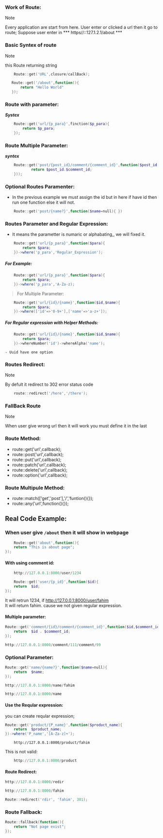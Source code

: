 ### Work of Route:
> [!NOTE]
>    Every application are start from here. 
>    User enter or clicked a url then it go to route;
>    Suppose user enter in
>   *** https//::127.1.2.1/about ***

### Basic Syntex of route
>[!NOTE]
> this Route returning string 
```powershell
    Route::get('URL',closure/callBack);
```

 ```powershell
    Route::get('/about',function(){
        return "Hello World"
    });
```

### Route with parameter:
 ***Systex***
```powershell
    Route::get('url/{p_para}',finction($p_para){
        return $p_para;
    });
 ```

### Route Multiple Parameter:
***syntex***
```powershell
    Route::get('post/{post_id}/comment/{comment_id}',function($post_id,$commect_id{ 
            return $post_id.$comment_id;
    }));
```

### Optional Routes Paramenter:
- In the previous example we must assign the id but in here if have id then run one function else it will not.
```powershell
    Route::get('post/{name?}',function($name=null){ })
```

### Routes Parameter and Regular Expression:
- It means the parametter is numaric or alphabating,, we will fixed it.

```powershell 
    Route::get('url/{p_para}',function($para){
        return $para;
    })->where('p_para','Regular_Expression');
```

##### For Example:
```powershell 
    Route::get('url/{p_para}',function($para){
        return $para;
    })->where('p_para','A-Za-z);
```


> For Multiple Parameter:
```powershell 
    Route::get('url/{id}/{name}',function($id,$name){
        return $para;
    })->where(['id'=>'0-9+'],['name'=>'a-z+']);
```


##### For Regular expression with Helper Methods:
```powershell 
    Route::get('url/{id}/{name}',function($id,$name){
        return $para;
    })->whereNumber('id')->whereAlpha('name');
```
    - Uuid have one option


### Routes Redirect:
>[!NOTE]
>By defult it redirect to 302 error status code
```powershell
    route::redirect('/here','/there');

```
### FallBack Route
>[!NOTE]
> When user give wrong url then it will work
> you must define it in the last

### Route Method:

- route::get('url',callback);
- route::post('url',callback);
- route::put('url',callback);
- route::patch('url',callback);
- route::delete('url',callback);
- route::option('url',callback);

### Route Multipule Method:
- route::match(['get','post'],'/','funtion(){});
- route::any('url',function(){});

## Real Code Example:

### When user give ```/about``` then it will show in webpage
```powershell
    Route::get('about',function(){
    return "This is about page";
});

```
#### With using comment id:
```powershell
    http://127.0.0.1:8000/user/1234
```
 
```powershell
    Route::get('user/{p_id}',function($id){
    return  $id;
});

```
It will retrun 1234, if http://127.0.0.1:8000/user/fahim <br>
It will return fahim. cause we not given regular expression.

#### Multiple parameter:
```powershell
Route::get('comment/{id}/comment/{comment_id}',function($id,$comment_id){
    return  $id . $comment_id;
});

```
```powershell
http://127.0.0.1:8000/comment/111/comment/99
```

### Optional Parameter:
```powershell
Route::get('name/{name?}',function($name=null){
    return  $name;
});

```
```powershell
http://127.0.0.1:8000/name/fahim
```
```powershell
http://127.0.0.1:8000/name
```

#### Use the Reqular expression:
you can create reqular expression;
```powershell
Route::get('product/{P_name}',function($product_name){
    return  $product_name;
})->where('P_name','[A-Za-z]+');
```
```powersell
    http://127.0.0.1:8000/product/fahim
```

This is not valid:
```powershell
    http://127.0.0.1:8000/product
```
#### Route Redirect:

```powershell
http://127.0.0.1:8000/redir
```
```powershell
http://127.0.0.1:8000/fahim
```
```powershell
Route::redirect('rdir', 'fahim', 301);
```

### Route Fallback:
```powershell
Route::fallback(function(){
    return "Not page exist";
});

```
